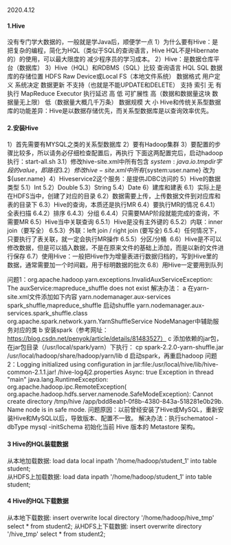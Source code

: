 2020.4.12
#### 1.Hive
   没有专门学大数据的，一般就是学Java后，顺便学一点
   1）为什么要有Hive：是把复杂的编程，简化为HQL（类似于SQL的查询语言，Hive HQL不是Hibernate的）的使用，可以最大限度的
      减少程序员的学习成本。
   2）Hive：是数据仓库平台（数据库）
   3）Hive（HQL）和RDBMS（SQL）比较
    查询语言            HQL                                     SQL
    数据库的存储位置    HDFS                                Raw Device或Local FS（本地文件系统）
    数据格式           用户定义                                 系统决定
    数据更新           不支持（也就是不能UPDATE和DELETE）          支持
    索引               无                                       有
    执行              MapReduce                               Executor
    执行延迟            高                                       低
    可扩展性            高（数据和数据量这块 数据量无上限）          低（数据量大概几千万条）
    数据规模            大                                       小
    Hive和传统关系型数据库的功能差异：Hive是以数据存储优先，而关系型数据库是以查询效率优先。
#### 2.安装Hive
   1）首先需要有MYSQL之类的关系型数据库
   2）要有Hadoop集群
   3）要配置的步骤比较多，所以请务必仔细检查配置后，再执行
    下面这两配置完后，启动hadoop执行：start-all.sh
    3.1）修改hive-site.xml中所有包含 ${system:java.io.tmpdir} 字段的 value ，即路径
    3.2）修改hive-site.xml中所有 ${system:user.name} 改为${user.name} 
   4）Hiveservice2这个服务：是提供JDBC访问的
   5）Hive的数据类型
    5.1）Int
    5.2）Double
    5.3）String
    5.4）Date
   6）建库和建表
    6.1）实际上是在HDFS当中，创建了对应的目录
    6.2）数据需要上传，上传数据文件到对应库和表的目录下
    6.3）Hive的查询，本质还是执行MR
    6.4）要执行MR的情况
        6.4.1）全表扫描
        6.4.2）排序
        6.4.3）分组
        6.4.4）只需要MAP阶段就能完成的查询，不需要MR
    6.5）Hive当中关联查询
        6.5.1）Hive是没有主外键的
        6.5.2）内联：inner join（要写全）
        6.5.3）外联：left join / right join (要写全)
        6.5.4）任何情况下，只要执行了表关联，就一定会执行MR操作
        6.5.5）分区/分桶 
    6.6）Hive是不可以修改数据，但是可以插入数据，不是在原来文件的基础上添加，而是以新的文件进行保存
    6.7）使用Hive：一般把Hive作为增量表进行数据归档的，写到Hive里的数据，通常需要加一个时间戳，用于标明数据的批次
    6.8）用Hive一定要用到队列
        
   问题1：org.apache.hadoop.yarn.exceptions.InvalidAuxServiceException: The auxService:mapreduce_shuffle 
        does not exist
        解决办法：
           a 在yarn-site.xml文件添加如下内容
            <property> 
                <name>yarn.nodemanager.aux-services</name>
                <value>spark_shuffle,mapreduce_shuffle</value>
                <description>启动shuffle</description>
            </property>
            <property>
                <name>yarn.nodemanager.aux-services.spark_shuffle.class</name>
                <value>org.apache.spark.network.yarn.YarnShuffleService</value>
                <description>NodeManager中辅助服务对应的类</description>
            </property>
           b 安装spark（参考网址：https://blog.csdn.net/penyok/article/details/81483527）
           c 添加依赖的jar包，在jar包目录（/usr/local/spark/yarn）下执行：
               cp spark-2.2.0-yarn-shuffle.jar /usr/local/hadoop/share/hadoop/yarn/lib
           d 启动spark，再重启hadoop
   问题2：Logging initialized using configuration in jar:file:/usr/local/hive/lib/hive-common-2.1.1.jar!
          /hive-log4j2.properties Async: true
            Exception in thread "main" java.lang.RuntimeException: org.apache.hadoop.ipc.RemoteException(
            org.apache.hadoop.hdfs.server.namenode.SafeModeException): Cannot create directory /tmp/hive
            /app/bdd8eab1-0f8b-4380-843a-518281e0b29b. Name node is in safe mode.
         问题原因：以前曾经安装了Hive或MySQL，重新安装Hive和MySQL以后，导致版本、配置不一致。
         解决办法：执行schematool -dbType mysql -initSchema 初始化当前 Hive 版本的 Metastore 架构。
#### 3 Hive的HQL装载数据
   从本地加载数据:
   load data local inpath '/home/hadoop/student_1' into table student;  
   从HDFS上加载数据:
   load data inpath '/home/hadoop/student_1' into table student; 
#### 4 Hive的HQL下载数据
   从本地下载数据:
   insert overwrite local directory '/home/hadoop/hive_tmp' select * from student2;
   从HDFS上下载数据:
   insert overwrite directory '/hive_tmp' select * from student2; 
